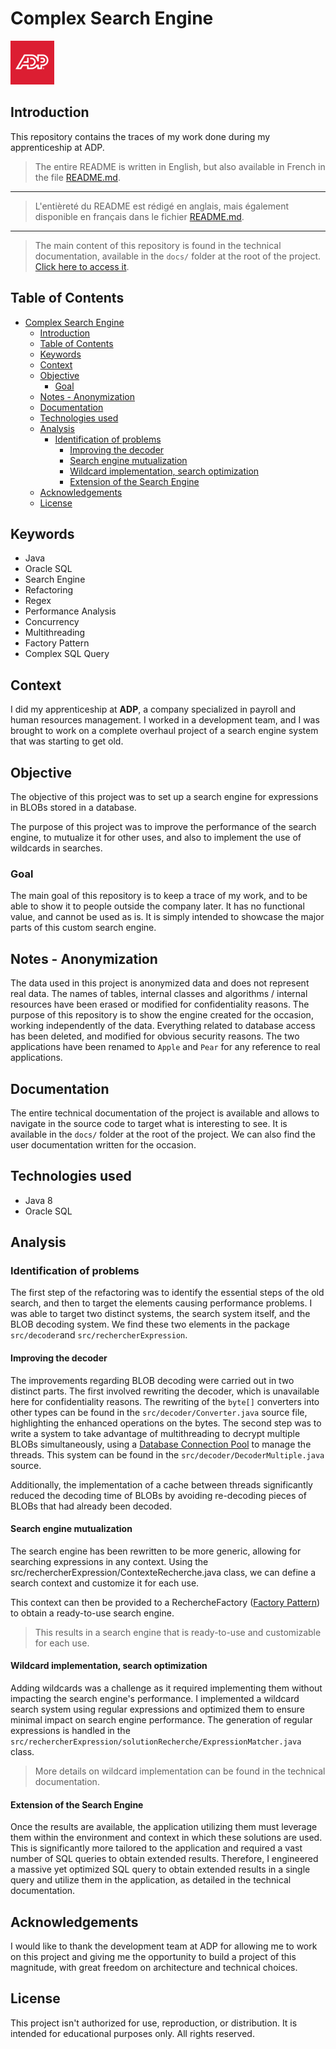 # Complex Search Engine

<img src="./res/adp.png" alt="ADP" width="70"/>

## Introduction

This repository contains the traces of my work done during my apprenticeship at ADP.

> The entire README is written in English, but also available in French in the file [README.md](./README.md).

---

> L'entièreté du README est rédigé en anglais, mais également disponible en français dans le fichier [README.md](./README.md).

---

> The main content of this repository is found in the technical documentation, available in the `docs/` folder at the root of the project. [Click here to access it](./docs/technical_doc.md).

## Table of Contents

- [Complex Search Engine](#complex-search-engine)
  - [Introduction](#introduction)
  - [Table of Contents](#table-of-contents)
  - [Keywords](#keywords)
  - [Context](#context)
  - [Objective](#objective)
    - [Goal](#goal)
  - [Notes - Anonymization](#notes---anonymization)
  - [Documentation](#documentation)
  - [Technologies used](#technologies-used)
  - [Analysis](#analysis)
    - [Identification of problems](#identification-of-problems)
      - [Improving the decoder](#improving-the-decoder)
      - [Search engine mutualization](#search-engine-mutualization)
      - [Wildcard implementation, search optimization](#wildcard-implementation-search-optimization)
      - [Extension of the Search Engine](#extension-of-the-search-engine)
  - [Acknowledgements](#acknowledgements)
  - [License](#license)

## Keywords

- Java
- Oracle SQL
- Search Engine
- Refactoring
- Regex
- Performance Analysis
- Concurrency
- Multithreading
- Factory Pattern
- Complex SQL Query

## Context

I did my apprenticeship at **ADP**, a company specialized in payroll and human resources management. I worked in a development team, and I was brought to work on a complete overhaul project of a search engine system that was starting to get old.

## Objective

The objective of this project was to set up a search engine for expressions in BLOBs stored in a database.

The purpose of this project was to improve the performance of the search engine, to mutualize it for other uses, and also to implement the use of wildcards in searches.

### Goal

The main goal of this repository is to keep a trace of my work, and to be able to show it to people outside the company later. It has no functional value, and cannot be used as is. It is simply intended to showcase the major parts of this custom search engine.

## Notes - Anonymization

The data used in this project is anonymized data and does not represent real data. The names of tables, internal classes and algorithms / internal resources have been erased or modified for confidentiality reasons. The purpose of this repository is to show the engine created for the occasion, working independently of the data. Everything related to database access has been deleted, and modified for obvious security reasons.
The two applications have been renamed to `Apple` and `Pear` for any reference to real applications.

## Documentation

The entire technical documentation of the project is available and allows to navigate in the source code to target what is interesting to see. It is available in the `docs/` folder at the root of the project. We can also find the user documentation written for the occasion.

## Technologies used

- Java 8
- Oracle SQL

## Analysis

### Identification of problems

The first step of the refactoring was to identify the essential steps of the old search, and then to target the elements causing performance problems. I was able to target two distinct systems, the search system itself, and the BLOB decoding system.
We find these two elements in the package `src/decoder`and `src/rechercherExpression`.

#### Improving the decoder

The improvements regarding BLOB decoding were carried out in two distinct parts. The first involved rewriting the decoder, which is unavailable here for confidentiality reasons. The rewriting of the `byte[]` converters into other types can be found in the `src/decoder/Converter.java` source file, highlighting the enhanced operations on the bytes.
The second step was to write a system to take advantage of multithreading to decrypt multiple BLOBs simultaneously, using a [Database Connection Pool](https://docs.oracle.com/javase/8/docs/api/java/util/concurrent/ExecutorService.html) to manage the threads. This system can be found in the `src/decoder/DecoderMultiple.java` source.

Additionally, the implementation of a cache between threads significantly reduced the decoding time of BLOBs by avoiding re-decoding pieces of BLOBs that had already been decoded.

#### Search engine mutualization

The search engine has been rewritten to be more generic, allowing for searching expressions in any context. Using the src/rechercherExpression/ContexteRecherche.java class, we can define a search context and customize it for each use.

This context can then be provided to a RechercheFactory ([Factory Pattern](https://en.wikipedia.org/wiki/Factory_method_pattern)) to obtain a ready-to-use search engine.

> This results in a search engine that is ready-to-use and customizable for each use.

#### Wildcard implementation, search optimization

Adding wildcards was a challenge as it required implementing them without impacting the search engine's performance. I implemented a wildcard search system using regular expressions and optimized them to ensure minimal impact on search engine performance. The generation of regular expressions is handled in the `src/rechercherExpression/solutionRecherche/ExpressionMatcher.java` class.

> More details on wildcard implementation can be found in the technical documentation.

#### Extension of the Search Engine

Once the results are available, the application utilizing them must leverage them within the environment and context in which these solutions are used. This is significantly more tailored to the application and required a vast number of SQL queries to obtain extended results. Therefore, I engineered a massive yet optimized SQL query to obtain extended results in a single query and utilize them in the application, as detailed in the technical documentation.

## Acknowledgements

I would like to thank the development team at ADP for allowing me to work on this project and giving me the opportunity to build a project of this magnitude, with great freedom on architecture and technical choices.

## License

This project isn't authorized for use, reproduction, or distribution. It is intended for educational purposes only. All rights reserved.
